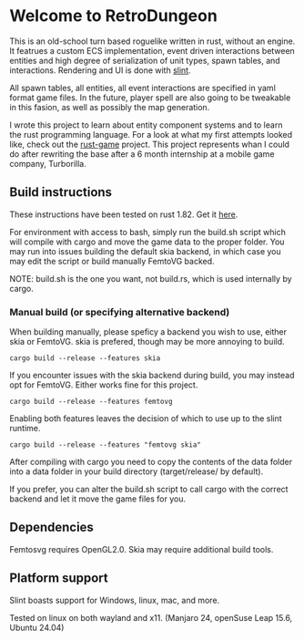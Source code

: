 # Welcome to RetroDungeon
This is an old-school turn based roguelike written in rust, without an engine. It featrues a custom ECS implementation, event driven interactions between entities and high degree of serialization of unit types, spawn tables, and interactions. Rendering and UI is done with [slint](https://github.com/slint-ui/slint).

All spawn tables, all entities, all event interactions are specified in yaml format game files. In the future, player spell are also going to be tweakable in this fasion, as well as possibly the map generation. 

I wrote this project to learn about entity component systems and to learn the rust programming language. For a look at what my first attempts looked like, check out the [rust-game](https://github.com/somantics/rust-game) project. This project represents whan I could do after rewriting the base after a 6 month internship at a mobile game company, Turborilla. 

## Build instructions
These instructions have been tested on rust 1.82. Get it [here](https://www.rust-lang.org/tools/install).

For environment with access to bash, simply run the build.sh script which will compile with cargo and move the game data to the proper folder. 
You may run into issues building the default skia backend, in which case you may edit the script or build manually FemtoVG backed. 

NOTE: build.sh is the one you want, not build.rs, which is used internally by cargo.

### Manual build (or specifying alternative backend)

When building manually, please speficy a backend you wish to use, either skia or FemtoVG. skia is prefered, though may be more annoying to build. 
```
cargo build --release --features skia
```

If you encounter issues with the skia backend during build, you may instead opt for FemtoVG. Either works fine for this project.
```
cargo build --release --features femtovg
```

Enabling both features leaves the decision of which to use up to the slint runtime. 
```
cargo build --release --features "femtovg skia"
```
After compiling with cargo you need to copy the contents of the data folder into a data folder in your build directory (target/release/ by default).

If you prefer, you can alter the build.sh script to call cargo with the correct backend and let it move the game files for you. 

## Dependencies
Femtosvg requires OpenGL2.0. 
Skia may require additional build tools. 

## Platform support
Slint boasts support for Windows, linux, mac, and more. 

Tested on linux on both wayland and x11. (Manjaro 24, openSuse Leap 15.6, Ubuntu 24.04) 
